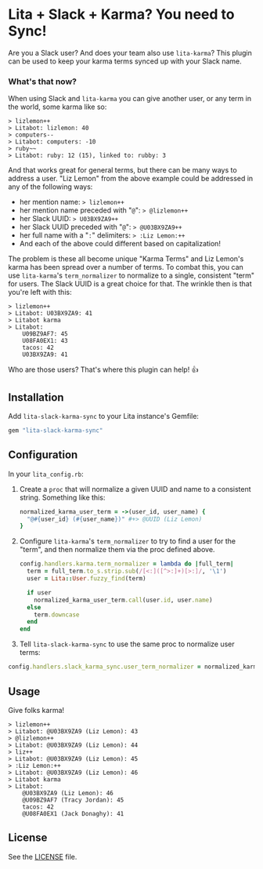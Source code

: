 # Lita + Slack + Karma? You need to Sync!

Are you a Slack user? And does your team also use `lita-karma`? This plugin can
be used to keep your karma terms synced up with your Slack name.

### What's that now?

When using Slack and `lita-karma` you can give another user, or any term in the world, some karma like so:

```
> lizlemon++
> Litabot: lizlemon: 40
> computers--
> Litabot: computers: -10
> ruby~~
> Litabot: ruby: 12 (15), linked to: rubby: 3
```

And that works great for general terms, but there can be many ways to address a
user. "Liz Lemon" from the above example could be addressed in any of the
following ways:

* her mention name: `> lizlemon++`
* her mention name preceded with "`@`": `> @lizlemon++`
* her Slack UUID: `> U03BX9ZA9++`
* her Slack UUID preceded with "`@`": `> @U03BX9ZA9++`
* her full name with a "`:`" delimiters: `> :Liz Lemon:++`
* And each of the above could different based on capitalization!

The problem is these all become unique "Karma Terms" and Liz Lemon's karma has
been spread over a number of terms. To combat this, you can use `lita-karma`'s
`term_normalizer` to normalize to a single, consistent "term" for users. The
Slack UUID is a great choice for that. The wrinkle then is that you're left
with this:

```
> lizlemon++
> Litabot: U03BX9ZA9: 41
> Litabot karma
> Litabot:
    U09BZ9AF7: 45
    U08FA0EX1: 43
    tacos: 42
    U03BX9ZA9: 41
```

Who are those users? That's where this plugin can help! :thumbsup:

## Installation

Add `lita-slack-karma-sync` to your Lita instance's Gemfile:

``` ruby
gem "lita-slack-karma-sync"
```

## Configuration

In your `lita_config.rb`:

1. Create a `proc` that will normalize a given UUID and name to a consistent
   string. Something like this:

    ```ruby
    normalized_karma_user_term = ->(user_id, user_name) {
      "@#{user_id} (#{user_name})" #+> @UUID (Liz Lemon)
    }
    ```

1. Configure `lita-karma`'s `term_normalizer` to try to find a user for the
   "term", and then normalize them via the proc defined above.

    ```ruby
    config.handlers.karma.term_normalizer = lambda do |full_term|
      term = full_term.to_s.strip.sub(/[<:]([^>:]+)[>:]/, '\1')
      user = Lita::User.fuzzy_find(term)

      if user
        normalized_karma_user_term.call(user.id, user.name)
      else
        term.downcase
      end
    end
    ```

1. Tell `lita-slack-karma-sync` to use the same proc to normalize user terms:

  ```ruby
  config.handlers.slack_karma_sync.user_term_normalizer = normalized_karma_user_term
  ```

## Usage

Give folks karma!

```
> lizlemon++
> Litabot: @U03BX9ZA9 (Liz Lemon): 43
> @lizlemon++
> Litabot: @U03BX9ZA9 (Liz Lemon): 44
> liz++
> Litabot: @U03BX9ZA9 (Liz Lemon): 45
> :Liz Lemon:++
> Litabot: @U03BX9ZA9 (Liz Lemon): 46
> Litabot karma
> Litabot:
    @U03BX9ZA9 (Liz Lemon): 46
    @U09BZ9AF7 (Tracy Jordan): 45
    tacos: 42
    @U08FA0EX1 (Jack Donaghy): 41
```

## License

See the [LICENSE](LICENSE) file.
